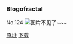 ### Blogofractal
No.124
![图片不见了~~~](https://imgs.xkcd.com/comics/blogofractal.png)

[原址](https://xkcd.com//124) [下载](https://imgs.xkcd.com/comics/blogofractal.png)

